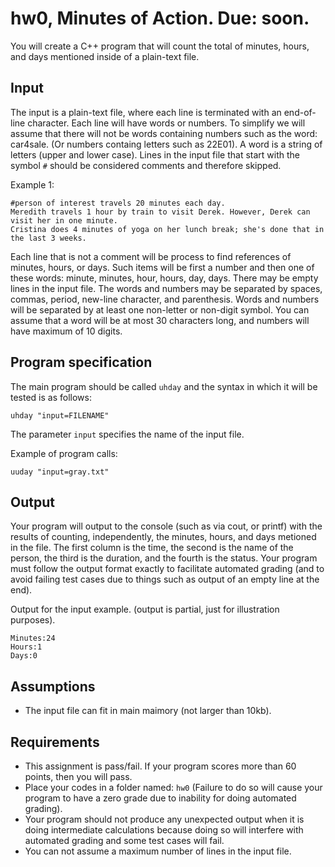 # hw0, Minutes of Action. Due: soon.

You will create a C++ program that will count the total of minutes, hours, and days mentioned inside of a plain-text file.

## Input 

The input is a plain-text file, where each line is terminated with an end-of-line character.
Each line will have words or numbers.
To simplify we will assume that there will not be words containing numbers such as the word: car4sale. (Or numbers containg letters such as 22E01). A word is a string of letters (upper and lower case).
Lines in the input file that start with the symbol `#` should be considered comments and therefore skipped.

Example 1:

    #person of interest travels 20 minutes each day.
    Meredith travels 1 hour by train to visit Derek. However, Derek can visit her in one minute.
    Cristina does 4 minutes of yoga on her lunch break; she's done that in the last 3 weeks.

Each line that is not a comment will be process to find references of minutes, hours, or days.
Such items will be first a number and then one of these words: minute, minutes, hour, hours, day, days.
There may be empty lines in the input file.
The words and numbers may be separated by spaces, commas, period, new-line character, and parenthesis. Words and numbers will be separated by at least one non-letter or non-digit symbol.
You can assume that a word will be at most 30 characters long, and numbers will have maximum of 10 digits.

## Program specification

The main program should be called `uhday` and the syntax in which it will be tested is as follows:

`uhday "input=FILENAME"`

The parameter `input` specifies the name of the input file.

Example of program calls:

`uuday "input=gray.txt"`

## Output

Your program will output to the console (such as via cout, or printf) with the results of counting, independently, the minutes, hours, and days metioned in the file.
The first column is the time, the second is the name of the person, the third is the duration, and the fourth is the status.
Your program must follow the output format exactly to facilitate automated grading (and to avoid failing test cases due to things such as output of an empty line at the end).

Output for the input example.  (output is partial, just for illustration purposes).

    Minutes:24
    Hours:1
    Days:0

## Assumptions

* The input file can fit in main maimory (not larger than 10kb).

## Requirements

* This assignment is pass/fail. If your program scores more than 60 points, then you will pass. 
* Place your codes in a folder named: `hw0` (Failure to do so will cause your program to have a zero grade due to inability for doing automated grading).
* Your program should not produce any unexpected output when it is doing intermediate calculations because doing so will interfere with automated grading and some test cases will fail.
* You can not assume a maximum number of lines in the input file.
